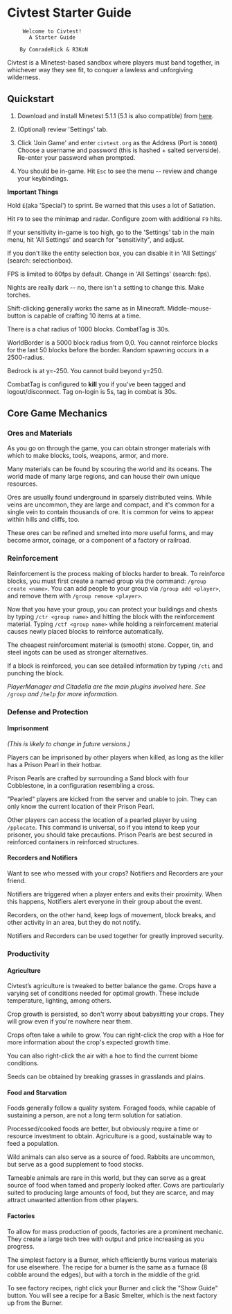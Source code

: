 # Civtest Starter Guide


	     Welcome to Civtest!
           A Starter Guide
           
	    By ComradeRick & R3KoN


Civtest is a Minetest-based sandbox where players must band together, in whichever way they see fit, to conquer a lawless and unforgiving wilderness.

## Quickstart

1. Download and install Minetest 5.1.1 (5.1 is also compatible) from [here](http://www.minetest.net/downloads/).

2. (Optional) review 'Settings' tab.

3. Click 'Join Game' and enter `civtest.org` as the Address (Port is `30000`) Choose a username and password (this is hashed + salted serverside). Re-enter your password when prompted.

4. You should be in-game. Hit `Esc` to see the menu -- review and change your keybindings.

**Important Things**

Hold `E`(aka 'Special') to sprint. Be warned that this uses a lot of Satiation.

Hit `F9` to see the minimap and radar. Configure zoom with additional `F9` hits. 

If your sensitivity in-game is too high, go to the 'Settings' tab in the main menu, hit 'All Settings' and search for "sensitivity", and adjust.

If you don't like the entity selection box, you can disable it in 'All Settings' (search: selectionbox).

FPS is limited to 60fps by default. Change in 'All Settings' (search: fps).

Nights are really dark -- no, there isn't a setting to change this. Make torches.

Shift-clicking generally works the same as in Minecraft. Middle-mouse-button is capable of crafting 10 items at a time.

There is a chat radius of 1000 blocks. CombatTag is 30s.

WorldBorder is a 5000 block radius from 0,0. You cannot reinforce blocks for the last 50 blocks before the border. Random spawning occurs in a 2500-radius.

Bedrock is at y=-250. You cannot build beyond y=250.

CombatTag is configured to **kill** you if you've been tagged and logout/disconnect. Tag on-login is 5s, tag in combat is 30s. 

## Core Game Mechanics

### Ores and Materials

As you go on through the game, you can obtain stronger materials with which to make blocks, tools, weapons, armor, and more.

Many materials can be found by scouring the world and its oceans. The world made of many large regions, and can house their own unique resources. 

Ores are usually found underground in sparsely distributed veins. While veins are uncommon, they are large and compact, and it's common for a single vein to contain thousands of ore. It is common for veins to appear within hills and cliffs, too.

These ores can be refined and smelted into more useful forms, and may become armor, coinage, or a component of a factory or railroad.

### Reinforcement

Reinforcement is the process making of blocks harder to break. To reinforce blocks, you must first create a named group via the command: `/group create <name>`. You can add people to your group via `/group add <player>`, and remove them with `/group remove <player>`.

Now that you have your group, you can protect your buildings and chests by typing `/ctr <group name>` and hitting the block with the reinforcement material. Typing `/ctf <group name>` while holding a reinforcement material causes newly placed blocks to reinforce automatically.

The cheapest reinforcement material is (smooth) stone. Copper, tin, and steel ingots can be used as stronger alternatives.

If a block is reinforced, you can see detailed information by typing `/cti` and punching the block.

*PlayerManager and Citadella are the main plugins involved here. See `/group` and `/help` for more information.*

### Defense and Protection

#### Imprisonment

*(This is likely to change in future versions.)*

Players can be imprisoned by other players when killed, as long as the killer has a Prison Pearl in their hotbar.

Prison Pearls are crafted by surrounding a Sand block with four Cobblestone, in a configuration resembling a cross. 

"Pearled" players are kicked from the server and unable to join. They can only know the current location of their Prison Pearl.

Other players can access the location of a pearled player by using `/pplocate`. This command is universal, so if you intend to keep your prisoner, you should take precautions. Prison Pearls are best secured in reinforced containers in reinforced structures.

#### Recorders and Notifiers

Want to see who messed with your crops? Notifiers and Recorders are your friend.

Notifiers are triggered when a player enters and exits their proximity. When this happens, Notifiers alert everyone in their group about the event.

Recorders, on the other hand, keep logs of movement, block breaks, and other activity in an area, but they do not notify.

Notifiers and Recorders can be used together for greatly improved security.


### Productivity  

#### Agriculture

Civtest’s agriculture is tweaked to better balance the game. Crops have a varying set of conditions needed for optimal growth. These include temperature, lighting, among others.

Crop growth is persisted, so don't worry about babysitting your crops. They will grow even if you're nowhere near them.

Crops often take a while to grow. You can right-click the crop with a Hoe for more information about the crop's expected growth time.

You can also right-click the air with a hoe to find the current biome conditions.

Seeds can be obtained by breaking grasses in grasslands and plains.

#### Food and Starvation

Foods generally follow a quality system. Foraged foods, while capable of sustaining a person, are not a long term solution for satiation.

Processed/cooked foods are better, but obviously require a time or resource investment to obtain. Agriculture is a good, sustainable way to feed a population.

Wild animals can also serve as a source of food. Rabbits are uncommon, but serve as a good supplement to food stocks.

Tameable animals are rare in this world, but they can serve as a great source of food when tamed and properly looked after. Cows are particularly suited to producing large amounts of food, but they are scarce, and may attract unwanted attention from other players. 

#### Factories

To allow for mass production of goods, factories are a prominent mechanic. They create a large tech tree with output and price increasing as you progress. 

The simplest factory is a Burner, which efficiently burns various materials for use elsewhere. The recipe for a burner is the same as a furnace (8 cobble around the edges), but with a torch in the middle of the grid.

To see factory recipes, right click your Burner and click the "Show Guide" button. You will see a recipe for a Basic Smelter, which is the next factory up from the Burner.
